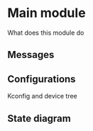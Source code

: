 # Main module

What does this module do

## Messages

## Configurations

Kconfig and device tree

## State diagram
